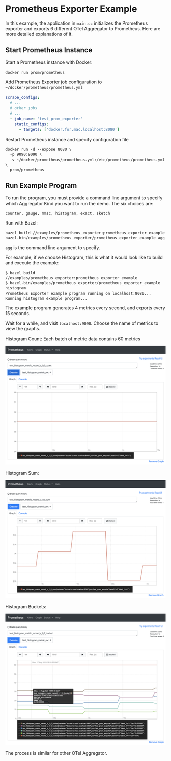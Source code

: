 # Prometheus Exporter Example

In this example, the application in `main.cc` initializes the Prometheus exporter and exports 6 different OTel Aggregator to Prometheus. 
Here are more detailed explanations of it.

## Start Prometheus Instance
Start a Prometheus instance with Docker:
```shell script
docker run prom/prometheus
```
Add Prometheus Exporter job configuration to `~/docker/prometheus/prometheus.yml`
```yaml
scrape_configs:
  # ...
  # other jobs
  # ...
  - job_name: 'test_prom_exporter'
    static_configs:
      - targets: ['docker.for.mac.localhost:8080']
```
Restart Prometheus instance and specify configuration file
```shell script
docker run -d --expose 8080 \
  -p 9090:9090 \
  -v ~/docker/prometheus/prometheus.yml:/etc/prometheus/prometheus.yml  \
  prom/prometheus
```

## Run Example Program

To run the program, you must provide a command line argument to specify which Aggregator Kind you want to run the demo. The six choices are:
```
counter, gauge, mmsc, histogram, exact, sketch
```

Run with Bazel:
```shell script
bazel build //examples/prometheus_exporter:prometheus_exporter_example
bazel-bin/examples/prometheus_exporter/prometheus_exporter_example agg 
```
`agg` is the command line argument to specify.

For example, if we choose Histogram, this is what it would look like to build and execute the example:
```
$ bazel build //examples/prometheus_exporter:prometheus_exporter_example
$ bazel-bin/examples/prometheus_exporter/prometheus_exporter_example histogram 
Prometheus Exporter example program running on localhost:8080...
Running histogram example program...
```
The example program generates 4 metrics every second, and exports every 15 seconds.

Wait for a while, and visit `localhost:9090`. Choose the name of metrics to view the graphs.

Histogram Count: Each batch of metric data contains 60 metrics

![IMG](./images/count.png)

Histogram Sum:

![IMG](./images/sum.png)

Histogram Buckets:

![IMG](./images/buckets.png)

The process is similar for other OTel Aggregator.
